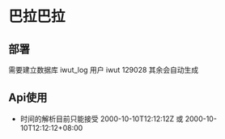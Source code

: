 # 巴拉巴拉

## 部署

需要建立数据库 iwut_log
用户 iwut 129028
其余会自动生成

## Api使用

* 时间的解析目前只能接受 2000-10-10T12:12:12Z 或 2000-10-10T12:12:12+08:00